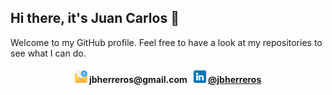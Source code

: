 ## Hi there, it's Juan Carlos 👋

Welcome to my GitHub profile. Feel free to have a look at my repositories to see what I can do.

<h4 align="center"><img src="email.png" width="20" height="20">&nbsp;jbherreros@gmail.com &nbsp;
<img src="linkedin.png" width="20" height="20">&nbsp;<a href="https://www.linkedin.com/in/jbherreros/">@jbherreros</a></h4>
